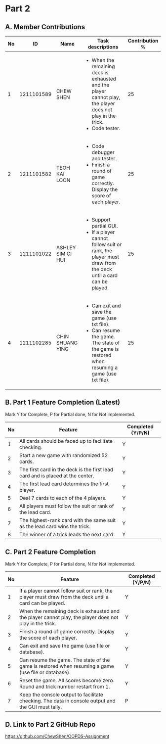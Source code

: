 # Part 2

## A. Member Contributions

No | ID         | Name | Task descriptions | Contribution %
-- | ---------- | ---- | ----------------- | --------------
1  | 1211101589 | CHEW SHEN|<ul><li>When the remaining deck is exhausted and the player cannot play, the player does not play in the trick.</li> <li> Code tester. </li> </ul>|25
2  | 1211101582 | TEOH KAI LOON     |<ul><li> Code debugger and tester.</li> <li>Finish a round of game correctly. Display the score of each player.</li> </ul>                 |25
3  | 1211101022 | ASHLEY SIM CI HUI|<ul><li> Support partial GUI.</li> <li> If a player cannot follow suit or rank, the player must draw from the deck until a card can be played.</li> </ul>    |25
4  | 1211102285 | CHIN SHUANG YING |<ul><li> Can exit and save the game (use txt file).</li><li>Can resume the game. The state of the game is restored when resuming a game (use txt file).</li></ul>|25


## B. Part 1 Feature Completion (Latest)

Mark Y for Complete, P for Partial done, N for Not implemented.

No | Feature                                                                         | Completed (Y/P/N)
-- | ------------------------------------------------------------------------------- | -----------------
1  | All cards should be faced up to facilitate checking.                            |Y
2  | Start a new game with randomized 52 cards.                                      |Y
3  | The first card in the deck is the first lead card and is placed at the center.  |Y
4  | The first lead card determines the first player.                                |Y
5  | Deal 7 cards to each of the 4 players.                                          |Y
6  | All players must follow the suit or rank of the lead card.                      |Y
7  | The highest-rank card with the same suit as the lead card wins the trick.       |Y
8  | The winner of a trick leads the next card.                                      |Y


## C. Part 2 Feature Completion

Mark Y for Complete, P for Partial done, N for Not implemented.

No | Feature                                                                          | Completed (Y/P/N)
-- | -------------------------------------------------------------------------------- | -----------------
1  | If a player cannot follow suit or rank, the player must draw from the deck until a card can be played. |Y
2  | When the remaining deck is exhausted and the player cannot play,  the player does not play in the trick. |Y
3  | Finish a round of game correctly. Display the score of each player.              |Y
4  | Can exit and save the game (use file or database).                               |Y
5  | Can resume the game. The state of the game is restored when resuming a game (use file or database). |Y
6  | Reset the game. All scores become zero. Round and trick number restart from 1.   |Y
7  | Keep the console output to facilitate checking. The data in console output and the GUI must tally. |P


## D. Link to Part 2 GitHub Repo

https://github.com/ChewShen/OOPDS-Assignment

